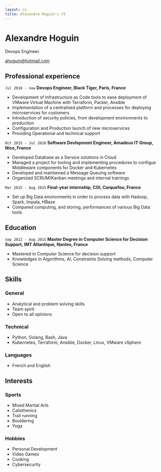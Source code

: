 ```yaml
---
layout: cv
title: Alexandre Hoguin's CV
---
```

# Alexandre Hoguin
Devops Engineer.

<div id="webaddress">
<a href="ahoguin@hotmail.com">ahoguin@hotmail.com</a>
</div>

## Professional experience
`Jul 2018 - now`
__Devops Engineer, Black Tiger, Paris, France__
- Development of Infrastructure as Code tools to ease deployment of VMware Virtual Machine with Terraform, Packer, Ansible
- Implementation of a centralised platform and processes for deploying microservices for customers
- Introduction of security policies, from development environments to production
- Configuration and Production launch of new microservices
- Providing Operational and technical support

`Oct 2015 - Jul 2018`
__Software Devlopment Engineer, Amadeus IT Group, Nice, France__
- Developed Database as a Service solutions in Cloud
- Managed a project for tooling and implementing procedures to configue Middleware components for Docker and Kubernetes
- Developed and maintained a Message Queuing software
- Organized SCRUM/Kanban meetings and internal trainings

`Mar 2015 - Aug 2015`
__Final-year internship, CGI, Carquefou, France__
- Set up Big Data environments in order to process data with Hadoop, Spark, Impala, HBase
- Compared computing, and storing, performances of various Big Data tools

## Education
`Sep 2012 - Aug 2015`
__Master Degree in Computer Science for Decision Support, IMT Atlantique, Nantes, France__
- Mastered in Computer Science for decision support
- Knowledges in Algorithms, AI, Constraints Solving methods, Computer Science

## Skills
### General
- Analytical and problem solving skills
- Team spirit
- Open to all opinions

### Technical
- Python, Golang, Bash, Java
- Kubernetes, Terraform, Ansible, Docker, Linux, VMware vSphere

### Languages
- French and English

## Interests
### Sports
- Mixed Martial Arts
- Calisthenics
- Trail running
- Bouldering
- Yoga

### Hobbies
- Personal Development
- Video Games
- Cooking
- Cybersecurity

<!-- ### Footer

Last updated: May 2013 -->


